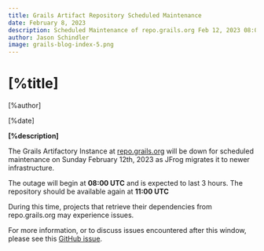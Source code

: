 ```yaml
---
title: Grails Artifact Repository Scheduled Maintenance
date: February 8, 2023
description: Scheduled Maintenance of repo.grails.org Feb 12, 2023 08:00 UTC - 11:00 UTC
author: Jason Schindler
image: grails-blog-index-5.png
---
```


# [%title]

[%author]

[%date]

**[%description]**

The Grails Artifactory Instance at <a href="https://repo.grails.org">repo.grails.org</a> will be down for scheduled maintenance on Sunday February 12th, 2023 as JFrog migrates it to newer infrastructure.

The outage will begin at **08:00 UTC** and is expected to last 3 hours. The repository should be available again at **11:00 UTC**

During this time, projects that retrieve their dependencies from repo.grails.org may experience issues.

For more information, or to discuss issues encountered after this window, please see this <a href="https://github.com/grails/grails-core/issues/12863">GitHub issue</a>.
